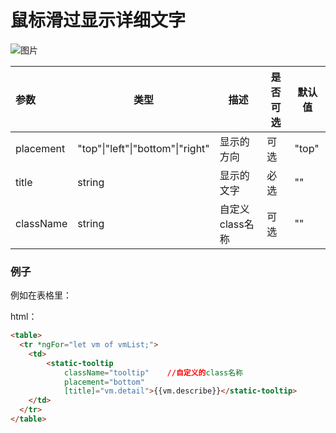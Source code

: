 # 鼠标滑过显示详细文字

![图片](https://github.hpe.com/FoxCloud/frontend/blob/master/frontend/src/architecture/assets/README/images/Screen%20Shot%202017-03-15%20at%203.46.07%20PM.png?raw=true)



| 参数        | 类型                               | 描述         | 是否可选 | 默认值   |
| :-------- | -------------------------------- | ---------- | ---- | ----- |
| placement | "top"\|"left"\|"bottom"\|"right" | 显示的方向      | 可选   | "top" |
| title     | string                           | 显示的文字      | 必选   | ""    |
| className | string                           | 自定义class名称 | 可选   | ""    |



### 例子

例如在表格里：

html：

```html
<table>
  <tr *ngFor="let vm of vmList;">
  	<td>
    	<static-tooltip 
            className="tooltip"    //自定义的class名称
            placement="bottom"
            [title]="vm.detail">{{vm.describe}}</static-tooltip>
    </td>
  </tr>
</table>
```
